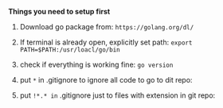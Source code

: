 **Things you need to setup first**
1. Download go package from:
		```
		https://golang.org/dl/
		```
2. If terminal is already open, explicitly set path:
		```
		export PATH=$PATH:/usr/loacl/go/bin
		```
3. check if everything is working fine:
		```
		go version
		```
4. put ```*``` in .gitignore to ignore all code to go to dit repo:
		
5. put ```!*.* in``` .gitignore just to files with extension in git repo:
